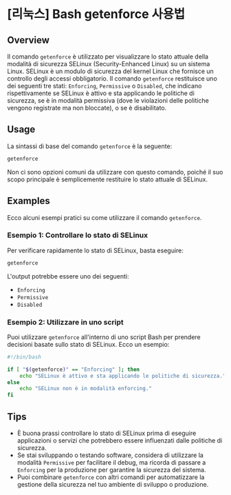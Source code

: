 # [리눅스] Bash getenforce 사용법

## Overview
Il comando `getenforce` è utilizzato per visualizzare lo stato attuale della modalità di sicurezza SELinux (Security-Enhanced Linux) su un sistema Linux. SELinux è un modulo di sicurezza del kernel Linux che fornisce un controllo degli accessi obbligatorio. Il comando `getenforce` restituisce uno dei seguenti tre stati: `Enforcing`, `Permissive` o `Disabled`, che indicano rispettivamente se SELinux è attivo e sta applicando le politiche di sicurezza, se è in modalità permissiva (dove le violazioni delle politiche vengono registrate ma non bloccate), o se è disabilitato.

## Usage
La sintassi di base del comando `getenforce` è la seguente:

```bash
getenforce
```

Non ci sono opzioni comuni da utilizzare con questo comando, poiché il suo scopo principale è semplicemente restituire lo stato attuale di SELinux.

## Examples
Ecco alcuni esempi pratici su come utilizzare il comando `getenforce`.

### Esempio 1: Controllare lo stato di SELinux
Per verificare rapidamente lo stato di SELinux, basta eseguire:

```bash
getenforce
```

L'output potrebbe essere uno dei seguenti:
- `Enforcing`
- `Permissive`
- `Disabled`

### Esempio 2: Utilizzare in uno script
Puoi utilizzare `getenforce` all'interno di uno script Bash per prendere decisioni basate sullo stato di SELinux. Ecco un esempio:

```bash
#!/bin/bash

if [ "$(getenforce)" == "Enforcing" ]; then
    echo "SELinux è attivo e sta applicando le politiche di sicurezza."
else
    echo "SELinux non è in modalità enforcing."
fi
```

## Tips
- È buona prassi controllare lo stato di SELinux prima di eseguire applicazioni o servizi che potrebbero essere influenzati dalle politiche di sicurezza.
- Se stai sviluppando o testando software, considera di utilizzare la modalità `Permissive` per facilitare il debug, ma ricorda di passare a `Enforcing` per la produzione per garantire la sicurezza del sistema.
- Puoi combinare `getenforce` con altri comandi per automatizzare la gestione della sicurezza nel tuo ambiente di sviluppo o produzione.